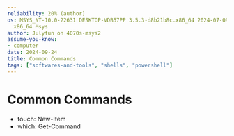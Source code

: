 ```yaml
---
reliability: 20% (author)
os: MSYS_NT-10.0-22631 DESKTOP-VDB57PP 3.5.3-d8b21b8c.x86_64 2024-07-09 18:03 UTC
  x86_64 Msys
author: Julyfun on 4070s-msys2
assume-you-know:
- computer
date: 2024-09-24
title: Common Commands
tags: ["softwares-and-tools", "shells", "powershell"]
---
```

# Common Commands

- touch: New-Item
- which: Get-Command

